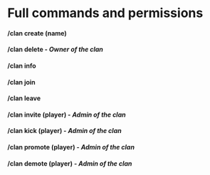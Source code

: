 # Full commands and permissions

#### /clan create (name)
#### /clan delete - *Owner of the clan*
#### /clan info
#### /clan join
#### /clan leave

#### /clan invite (player) - *Admin of the clan*
#### /clan kick (player) - *Admin of the clan*
#### /clan promote (player) - *Admin of the clan*
#### /clan demote (player) - *Admin of the clan*
